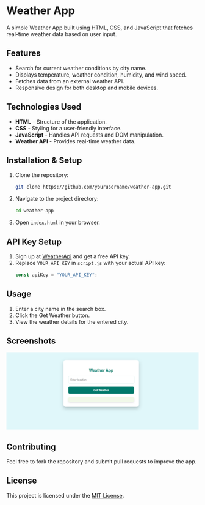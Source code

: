 # Weather App

A simple Weather App built using HTML, CSS, and JavaScript that fetches real-time weather data based on user input.

## Features

- Search for current weather conditions by city name.
- Displays temperature, weather condition, humidity, and wind speed.
- Fetches data from an external weather API.
- Responsive design for both desktop and mobile devices.

## Technologies Used

- **HTML** - Structure of the application.
- **CSS** - Styling for a user-friendly interface.
- **JavaScript** - Handles API requests and DOM manipulation.
- **Weather API** - Provides real-time weather data.

## Installation & Setup

1. Clone the repository:
   ```bash
   git clone https://github.com/yourusername/weather-app.git
   ```
2. Navigate to the project directory:
   ```bash
   cd weather-app
   ```
3. Open `index.html` in your browser.

## API Key Setup

1. Sign up at [WeatherApi](https://www.weatherapi.com/) and get a free API key.
2. Replace `YOUR_API_KEY` in `script.js` with your actual API key:
   ```javascript
   const apiKey = "YOUR_API_KEY";
   ```

## Usage

1. Enter a city name in the search box.
2. Click the Get Weather button.
3. View the weather details for the entered city.

## Screenshots

![Weather App Screenshot](screenshot.png)

## Contributing

Feel free to fork the repository and submit pull requests to improve the app.

## License

This project is licensed under the [MIT License](LICENSE).

